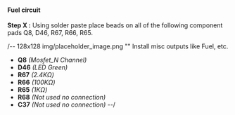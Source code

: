 #### Fuel circuit ####
**Step X :**
Using solder paste place beads on all of the following component pads Q8, D46, R67, R66, R65.

/-- 128x128 img/placeholder_image.png "" Install misc outputs like Fuel, etc. 

- **Q8**  *(Mosfet_N Channel)*
- **D46** *(LED Green)*
- **R67** *(2.4K&ohm;)*
- **R66** *(100K&ohm;)*
- **R65** *(1K&ohm;)*
- **R68** *(Not used no connection)*
- **C37** *(Not used no connection)*
--/
